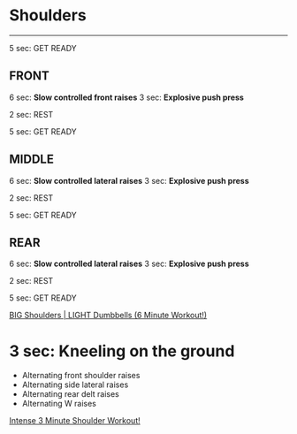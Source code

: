# Shoulders

---------

5 sec: GET READY

## FRONT
6 sec: __Slow controlled front raises__
3 sec: __Explosive push press__

2 sec: REST

5 sec: GET READY

## MIDDLE
6 sec: __Slow controlled lateral raises__
3 sec: __Explosive push press__

2 sec: REST

5 sec: GET READY

## REAR
6 sec: __Slow controlled lateral raises__
3 sec: __Explosive push press__

2 sec: REST

5 sec: GET READY

[BIG Shoulders | LIGHT Dumbbells (6 Minute Workout!)](https://www.youtube.com/watch?v=0FIu_06FmsY)

# 3 sec: Kneeling on the ground
* Alternating front shoulder raises
* Alternating side lateral raises
* Alternating rear delt raises
* Alternating W raises

[Intense 3 Minute Shoulder Workout!](https://www.youtube.com/watch?v=ZyNoQxdsLhw)